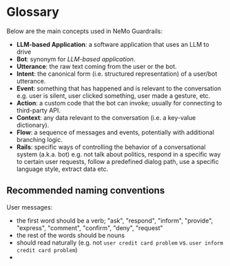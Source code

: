 # Glossary

Below are the main concepts used in NeMo Guardrails:

- **LLM-based Application**: a software application that uses an LLM to drive
- **Bot**: synonym for *LLM-based application*.
- **Utterance**: the raw text coming from the user or the bot.
- **Intent**: the canonical form (i.e. structured representation) of a user/bot utterance.
- **Event**: something that has happened and is relevant to the conversation e.g. user is silent, user clicked something, user made a gesture, etc.
- **Action**: a custom code that the bot can invoke; usually for connecting to third-party API.
- **Context**: any data relevant to the conversation (i.e. a key-value dictionary).
- **Flow**: a sequence of messages and events, potentially with additional branching logic.
- **Rails**: specific ways of controlling the behavior of a conversational system (a.k.a. bot) e.g. not talk about politics, respond in a specific way to certain user requests, follow a predefined dialog path, use a specific language style, extract data etc.

## Recommended naming conventions

User messages:
- the first word should be a verb; "ask", "respond", "inform", "provide", "express", "comment", "confirm", "deny", "request"
- the rest of the words should be nouns
- should read naturally (e.g. not `user credit card problem` vs. `user inform credit card problem`)
-
